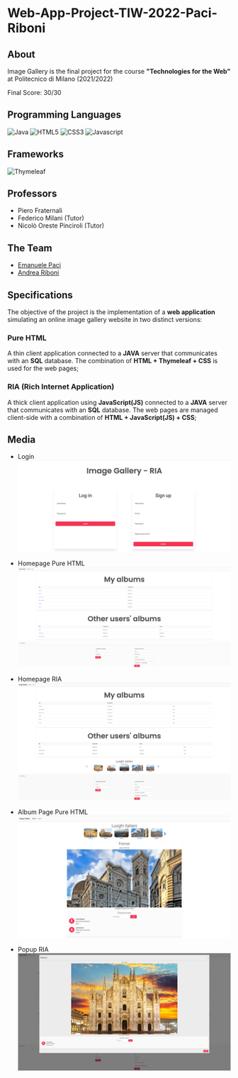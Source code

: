 # Web-App-Project-TIW-2022-Paci-Riboni

## About

Image Gallery is the final project for the course **"Technologies for the Web"** at Politecnico di Milano (2021/2022)

Final Score: 30/30

## Programming Languages 

![Java](https://img.shields.io/badge/java-%23ED8B00.svg?&style=for-the-badge&logo=java&logoColor=white)
![HTML5](https://img.shields.io/badge/html5%20-%23E34F26.svg?&style=for-the-badge&logo=html5&logoColor=white)
![CSS3](https://img.shields.io/badge/css3%20-%231572B6.svg?&style=for-the-badge&logo=css3&logoColor=white)
![Javascript](https://img.shields.io/badge/javascript%20-%23323330.svg?&style=for-the-badge&logo=javascript&logoColor=%23F7DF1)

## Frameworks
![Thymeleaf](https://img.shields.io/badge/Thymeleaf-%23005C0F.svg?style=for-the-badge&logo=Thymeleaf&logoColor=white)

## Professors

* Piero Fraternali
* Federico Milani (Tutor)
* Nicolò Oreste Pinciroli (Tutor)

## The Team

* [Emanuele Paci](https://github.com/emanuelePaci)
* [Andrea Riboni](https://github.com/AndreaRiboni)

## Specifications

The objective of the project is the implementation of a **web application** simulating an online image gallery website in two distinct versions:
### Pure HTML
A thin client application connected to a **JAVA** server that communicates with an **SQL** database. The combination of **HTML + Thymeleaf + CSS** is used for the web pages;
### RIA (Rich Internet Application)
A thick client application using **JavaScript(JS)** connected to a **JAVA** server that communicates with an **SQL** database. The web pages are managed client-side with a combination of **HTML + JavaScript(JS) + CSS**;

## Media
- Login
![](screenshots//LoginRIA.png) 

- Homepage Pure HTML
![](screenshots//HomePure.png) 

- Homepage RIA
![](screenshots//HomeRIA.png) 

- Album Page Pure HTML
![](screenshots//AlbumPure.png) 

- Popup RIA
![](screenshots//PopupRIA.png) 
